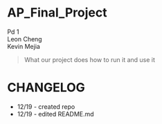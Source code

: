 AP_Final_Project
================
Pd 1  <br />
Leon Cheng  <br />
Kevin Mejia  <br />

>What our project does
>how to run it and use it

CHANGELOG
===========
 - 12/19 - created repo
 - 12/19 - edited README.md


